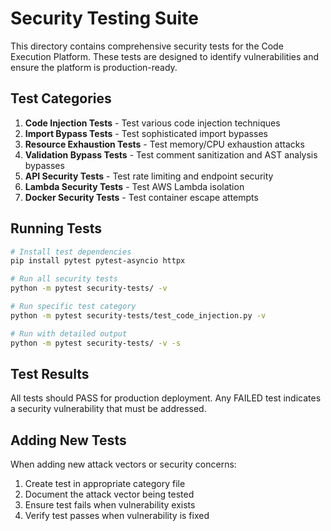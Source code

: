 # Security Testing Suite

This directory contains comprehensive security tests for the Code Execution Platform. These tests are designed to identify vulnerabilities and ensure the platform is production-ready.

## Test Categories

1. **Code Injection Tests** - Test various code injection techniques
2. **Import Bypass Tests** - Test sophisticated import bypasses
3. **Resource Exhaustion Tests** - Test memory/CPU exhaustion attacks
4. **Validation Bypass Tests** - Test comment sanitization and AST analysis bypasses
5. **API Security Tests** - Test rate limiting and endpoint security
6. **Lambda Security Tests** - Test AWS Lambda isolation
7. **Docker Security Tests** - Test container escape attempts

## Running Tests

```bash
# Install test dependencies
pip install pytest pytest-asyncio httpx

# Run all security tests
python -m pytest security-tests/ -v

# Run specific test category
python -m pytest security-tests/test_code_injection.py -v

# Run with detailed output
python -m pytest security-tests/ -v -s
```

## Test Results

All tests should PASS for production deployment. Any FAILED test indicates a security vulnerability that must be addressed.

## Adding New Tests

When adding new attack vectors or security concerns:

1. Create test in appropriate category file
2. Document the attack vector being tested
3. Ensure test fails when vulnerability exists
4. Verify test passes when vulnerability is fixed
